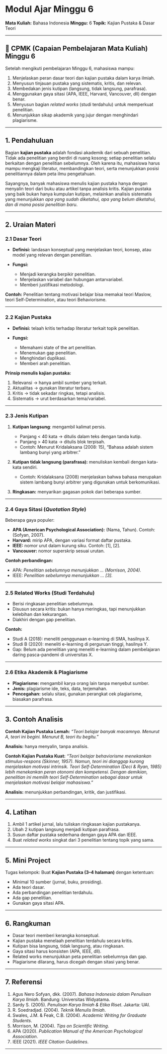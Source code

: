 
#  Modul Ajar Minggu 6

**Mata Kuliah:** Bahasa Indonesia
**Minggu:** 6
**Topik:** Kajian Pustaka & Dasar Teori

---

## 🎯 CPMK (Capaian Pembelajaran Mata Kuliah) Minggu 6

Setelah mengikuti pembelajaran Minggu 6, mahasiswa mampu:

1. Menjelaskan peran dasar teori dan kajian pustaka dalam karya ilmiah.
2. Menyusun tinjauan pustaka yang sistematis, kritis, dan relevan.
3. Membedakan jenis kutipan (langsung, tidak langsung, parafrasa).
4. Menggunakan gaya sitasi (APA, IEEE, Harvard, Vancouver, dll) dengan benar.
5. Menyusun bagian *related works* (studi terdahulu) untuk memperkuat penelitian.
6. Menunjukkan sikap akademik yang jujur dengan menghindari plagiarisme.

---

## 1. Pendahuluan

Bagian **kajian pustaka** adalah fondasi akademik dari sebuah penelitian. Tidak ada penelitian yang berdiri di ruang kosong; setiap penelitian selalu berkaitan dengan penelitian sebelumnya. Oleh karena itu, mahasiswa harus mampu mengkaji literatur, membandingkan teori, serta menunjukkan posisi penelitiannya dalam peta ilmu pengetahuan.

Sayangnya, banyak mahasiswa menulis kajian pustaka hanya dengan menyalin teori dari buku atau artikel tanpa analisis kritis. Kajian pustaka yang baik bukan hanya kumpulan kutipan, melainkan analisis sistematis yang menunjukkan *apa yang sudah diketahui, apa yang belum diketahui, dan di mana posisi penelitian baru*.

---

## 2. Uraian Materi 
### 2.1 Dasar Teori

* **Definisi:** landasan konseptual yang menjelaskan teori, konsep, atau model yang relevan dengan penelitian.
* **Fungsi:**

  * Menjadi kerangka berpikir penelitian.
  * Menjelaskan variabel dan hubungan antarvariabel.
  * Memberi justifikasi metodologi.

**Contoh:** Penelitian tentang motivasi belajar bisa memakai teori Maslow, teori Self-Determination, atau teori Behaviorisme.

---

### 2.2 Kajian Pustaka

* **Definisi:** telaah kritis terhadap literatur terkait topik penelitian.
* **Fungsi:**

  * Memahami state of the art penelitian.
  * Menemukan gap penelitian.
  * Menghindari duplikasi.
  * Memberi arah penelitian.

**Prinsip menulis kajian pustaka:**

1. Relevansi → hanya ambil sumber yang terkait.
2. Aktualitas → gunakan literatur terbaru.
3. Kritis → tidak sekadar ringkas, tetapi analisis.
4. Sistematis → urut berdasarkan tema/variabel.

---

### 2.3 Jenis Kutipan

1. **Kutipan langsung**: mengambil kalimat persis.

   * Panjang < 40 kata → ditulis dalam teks dengan tanda kutip.
   * Panjang > 40 kata → ditulis blok terpisah.
   * Contoh: Menurut Kridalaksana (2008: 15), “Bahasa adalah sistem lambang bunyi yang arbitrer.”

2. **Kutipan tidak langsung (parafrasa):** menuliskan kembali dengan kata-kata sendiri.

   * Contoh: Kridalaksana (2008) menjelaskan bahwa bahasa merupakan sistem lambang bunyi arbitrer yang digunakan untuk berkomunikasi.

3. **Ringkasan:** menyarikan gagasan pokok dari beberapa sumber.

---

### 2.4 Gaya Sitasi (*Quotation Style*)

Beberapa gaya populer:

* **APA (American Psychological Association):** (Nama, Tahun).
  Contoh: (Sofyan, 2007).
* **Harvard:** mirip APA, dengan variasi format daftar pustaka.
* **IEEE:** nomor urut dalam kurung siku.
  Contoh: \[1], \[2].
* **Vancouver:** nomor superskrip sesuai urutan.

**Contoh perbandingan:**

* APA: *Penelitian sebelumnya menunjukkan … (Morrison, 2004).*
* IEEE: *Penelitian sebelumnya menunjukkan … \[3].*

---

### 2.5 Related Works (Studi Terdahulu)

* Berisi ringkasan penelitian sebelumnya.
* Disusun secara kritis: bukan hanya meringkas, tapi menunjukkan kelebihan dan kekurangan.
* Diakhiri dengan gap penelitian.

**Contoh:**

* Studi A (2018): meneliti penggunaan e-learning di SMA, hasilnya X.
* Studi B (2020): meneliti e-learning di perguruan tinggi, hasilnya Y.
* Gap: Belum ada penelitian yang meneliti e-learning dalam pembelajaran daring pasca-pandemi di universitas X.

---

### 2.6 Etika Akademik & Plagiarisme

* **Plagiarisme:** mengambil karya orang lain tanpa menyebut sumber.
* **Jenis:** plagiarisme ide, teks, data, terjemahan.
* **Pencegahan:** selalu sitasi, gunakan perangkat cek plagiarisme, biasakan parafrasa.

---

## 3. Contoh Analisis 
**Contoh Kajian Pustaka Lemah:**
*“Teori belajar banyak macamnya. Menurut A, teori ini begini. Menurut B, teori itu begitu.”*

**Analisis:** hanya menyalin, tanpa analisis.

**Contoh Kajian Pustaka Kuat:**
*“Teori belajar behaviorisme menekankan stimulus-respons (Skinner, 1957). Namun, teori ini dianggap kurang menjelaskan motivasi intrinsik. Teori Self-Determination (Deci & Ryan, 1985) lebih menekankan peran otonomi dan kompetensi. Dengan demikian, penelitian ini memilih teori Self-Determination sebagai dasar untuk menjelaskan motivasi belajar mahasiswa.”*

**Analisis:** menunjukkan perbandingan, kritik, dan justifikasi.

---

## 4. Latihan 

1. Ambil 1 artikel jurnal, lalu tuliskan ringkasan kajian pustakanya.
2. Ubah 2 kutipan langsung menjadi kutipan parafrasa.
3. Susun daftar pustaka sederhana dengan gaya APA dan IEEE.
4. Buat *related works* singkat dari 3 penelitian tentang topik yang sama.

---

## 5. Mini Project 

Tugas kelompok: Buat **Kajian Pustaka (3–4 halaman)** dengan ketentuan:

* Minimal 10 sumber (jurnal, buku, prosiding).
* Ada teori dasar.
* Ada perbandingan penelitian terdahulu.
* Ada gap penelitian.
* Gunakan gaya sitasi APA.

---

## 6. Rangkuman 

* Dasar teori memberi kerangka konseptual.
* Kajian pustaka menelaah penelitian terdahulu secara kritis.
* Kutipan bisa langsung, tidak langsung, atau ringkasan.
* Gaya sitasi harus konsisten (APA, IEEE, dll).
* Related works menunjukkan peta penelitian sebelumnya dan gap.
* Plagiarisme dilarang, harus dicegah dengan sitasi yang benar.

---

## 7. Referensi

1. Agus Nero Sofyan, dkk. (2007). *Bahasa Indonesia dalam Penulisan Karya Ilmiah*. Bandung: Universitas Widyatama.
2. Sardy S. (2005). *Penulisan Karya Ilmiah & Etika Riset*. Jakarta: UAI.
3. R. Soedradjad. (2004). *Teknik Menulis Ilmiah*.
4. Swales, J.M. & Feak, C.B. (2004). *Academic Writing for Graduate Students*.
5. Morrison, M. (2004). *Tips on Scientific Writing*.
6. APA (2020). *Publication Manual of the American Psychological Association*.
7. IEEE (2021). *IEEE Citation Guidelines*.

---




